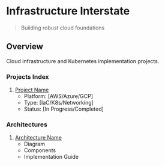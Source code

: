 # Infrastructure Interstate

> Building robust cloud foundations

## Overview
Cloud infrastructure and Kubernetes implementation projects.

### Projects Index
1. [Project Name](./link)
   - Platform: [AWS/Azure/GCP]
   - Type: [IaC/K8s/Networking]
   - Status: [In Progress/Completed]

### Architectures
1. [Architecture Name](./link)
   - Diagram
   - Components
   - Implementation Guide

